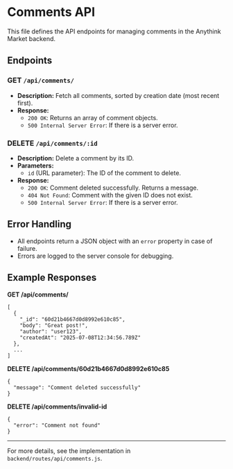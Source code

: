 # Comments API

This file defines the API endpoints for managing comments in the Anythink Market backend.

## Endpoints

### GET `/api/comments/`
- **Description:** Fetch all comments, sorted by creation date (most recent first).
- **Response:**
  - `200 OK`: Returns an array of comment objects.
  - `500 Internal Server Error`: If there is a server error.

### DELETE `/api/comments/:id`
- **Description:** Delete a comment by its ID.
- **Parameters:**
  - `id` (URL parameter): The ID of the comment to delete.
- **Response:**
  - `200 OK`: Comment deleted successfully. Returns a message.
  - `404 Not Found`: Comment with the given ID does not exist.
  - `500 Internal Server Error`: If there is a server error.

## Error Handling
- All endpoints return a JSON object with an `error` property in case of failure.
- Errors are logged to the server console for debugging.

## Example Responses

**GET /api/comments/**
```
[
  {
    "_id": "60d21b4667d0d8992e610c85",
    "body": "Great post!",
    "author": "user123",
    "createdAt": "2025-07-08T12:34:56.789Z"
  },
  ...
]
```

**DELETE /api/comments/60d21b4667d0d8992e610c85**
```
{
  "message": "Comment deleted successfully"
}
```

**DELETE /api/comments/invalid-id**
```
{
  "error": "Comment not found"
}
```

---

For more details, see the implementation in `backend/routes/api/comments.js`.
